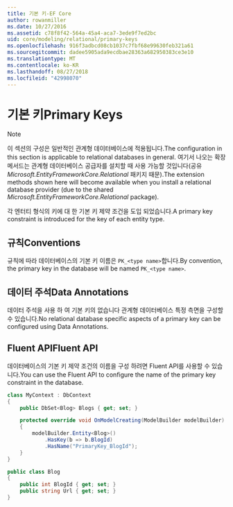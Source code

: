 ```yaml
---
title: 기본 키-EF Core
author: rowanmiller
ms.date: 10/27/2016
ms.assetid: c78f8f42-564a-45a4-aca7-3ede9f7ed2bc
uid: core/modeling/relational/primary-keys
ms.openlocfilehash: 916f3adbcd08cb1037c7fbf68e99630feb321a61
ms.sourcegitcommit: dadee5905ada9ecdbae28363a682950383ce3e10
ms.translationtype: MT
ms.contentlocale: ko-KR
ms.lasthandoff: 08/27/2018
ms.locfileid: "42998070"
---
```

# <a name="primary-keys"></a><span data-ttu-id="2053e-102">기본 키</span><span class="sxs-lookup"><span data-stu-id="2053e-102">Primary Keys</span></span>

> [!NOTE]  
> <span data-ttu-id="2053e-103">이 섹션의 구성은 일반적인 관계형 데이터베이스에 적용됩니다.</span><span class="sxs-lookup"><span data-stu-id="2053e-103">The configuration in this section is applicable to relational databases in general.</span></span> <span data-ttu-id="2053e-104">여기서 나오는 확장 메서드는 관계형 데이터베이스 공급자를 설치할 때 사용 가능할 것입니다(공유 *Microsoft.EntityFrameworkCore.Relational* 패키지 때문).</span><span class="sxs-lookup"><span data-stu-id="2053e-104">The extension methods shown here will become available when you install a relational database provider (due to the shared *Microsoft.EntityFrameworkCore.Relational* package).</span></span>

<span data-ttu-id="2053e-105">각 엔터티 형식의 키에 대 한 기본 키 제약 조건을 도입 되었습니다.</span><span class="sxs-lookup"><span data-stu-id="2053e-105">A primary key constraint is introduced for the key of each entity type.</span></span>

## <a name="conventions"></a><span data-ttu-id="2053e-106">규칙</span><span class="sxs-lookup"><span data-stu-id="2053e-106">Conventions</span></span>

<span data-ttu-id="2053e-107">규칙에 따라 데이터베이스의 기본 키 이름은 `PK_<type name>`합니다.</span><span class="sxs-lookup"><span data-stu-id="2053e-107">By convention, the primary key in the database will be named `PK_<type name>`.</span></span>

## <a name="data-annotations"></a><span data-ttu-id="2053e-108">데이터 주석</span><span class="sxs-lookup"><span data-stu-id="2053e-108">Data Annotations</span></span>

<span data-ttu-id="2053e-109">데이터 주석을 사용 하 여 기본 키의 없습니다 관계형 데이터베이스 특정 측면을 구성할 수 있습니다.</span><span class="sxs-lookup"><span data-stu-id="2053e-109">No relational database specific aspects of a primary key can be configured using Data Annotations.</span></span>

## <a name="fluent-api"></a><span data-ttu-id="2053e-110">Fluent API</span><span class="sxs-lookup"><span data-stu-id="2053e-110">Fluent API</span></span>

<span data-ttu-id="2053e-111">데이터베이스의 기본 키 제약 조건의 이름을 구성 하려면 Fluent API를 사용할 수 있습니다.</span><span class="sxs-lookup"><span data-stu-id="2053e-111">You can use the Fluent API to configure the name of the primary key constraint in the database.</span></span>

<!-- [!code-csharp[Main](samples/core/relational/Modeling/FluentAPI/Samples/Relational/KeyName.cs?highlight=9)] -->
``` csharp
class MyContext : DbContext
{
    public DbSet<Blog> Blogs { get; set; }

    protected override void OnModelCreating(ModelBuilder modelBuilder)
    {
        modelBuilder.Entity<Blog>()
            .HasKey(b => b.BlogId)
            .HasName("PrimaryKey_BlogId");
    }
}

public class Blog
{
    public int BlogId { get; set; }
    public string Url { get; set; }
}
```
